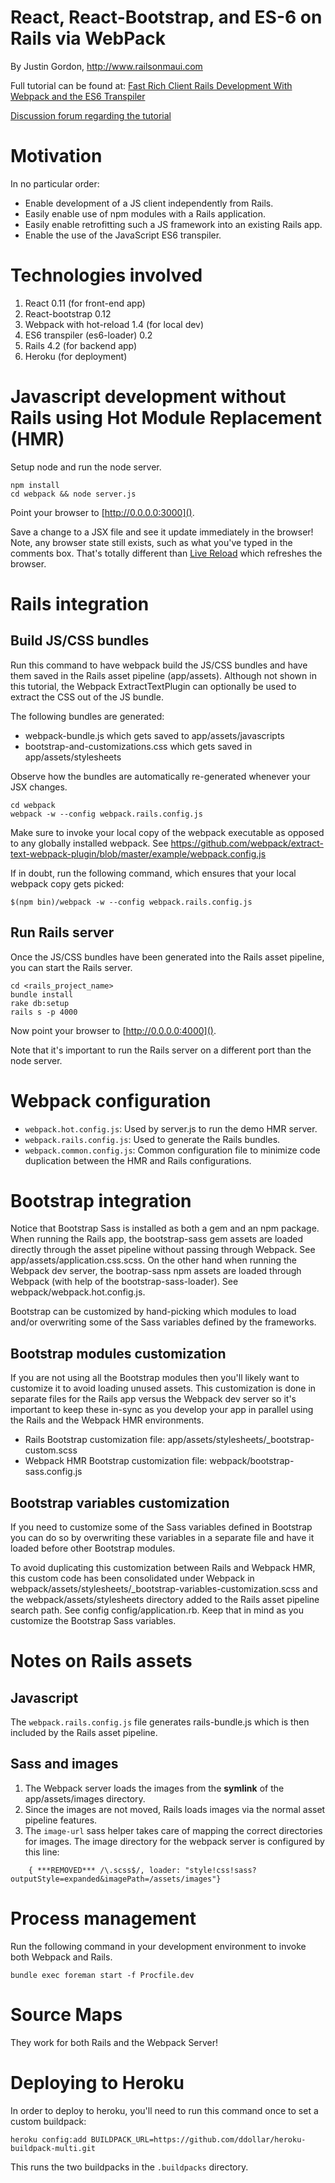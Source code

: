 # React, React-Bootstrap, and ES-6 on Rails via WebPack

By Justin Gordon, http://www.railsonmaui.com

Full tutorial can be found at: [Fast Rich Client Rails Development With Webpack and the ES6 Transpiler](http://www.railsonmaui.com/blog/2014/10/02/integrating-webpack-and-the-es6-transpiler-into-an-existing-rails-project/)

[Discussion forum regarding the tutorial](http://forum.railsonmaui.com/t/fast-rich-client-rails-development-with-webpack-and-the-es6-transpiler/82/10)

# Motivation

In no particular order:
- Enable development of a JS client independently from Rails.
- Easily enable use of npm modules with a Rails application.
- Easily enable retrofitting such a JS framework into an existing Rails app.
- Enable the use of the JavaScript ES6 transpiler.

# Technologies involved

1. React 0.11 (for front-end app)
2. React-bootstrap 0.12
3. Webpack with hot-reload 1.4 (for local dev)
4. ES6 transpiler (es6-loader) 0.2
5. Rails 4.2 (for backend app)
6. Heroku (for deployment)

# Javascript development without Rails using Hot Module Replacement (HMR)

Setup node and run the node server.

```
npm install
cd webpack && node server.js
```

Point your browser to [http://0.0.0.0:3000]().


Save a change to a JSX file and see it update immediately in the browser! Note,
any browser state still exists, such as what you've typed in the comments box.
That's totally different than [Live Reload](http://livereload.com/) which refreshes
the browser.

# Rails integration

## Build JS/CSS bundles
Run this command to have webpack build the JS/CSS bundles and have them saved in the Rails
asset pipeline (app/assets).
Although not shown in this tutorial, the Webpack ExtractTextPlugin can optionally be used
to extract the CSS out of the JS bundle.

The following bundles are generated:
- webpack-bundle.js which gets saved to app/assets/javascripts
- bootstrap-and-customizations.css which gets saved in app/assets/stylesheets

Observe how the bundles are automatically re-generated whenever your JSX changes.

```
cd webpack
webpack -w --config webpack.rails.config.js
```

Make sure to invoke your local copy of the webpack executable as opposed
to any globally installed webpack.
See https://github.com/webpack/extract-text-webpack-plugin/blob/master/example/webpack.config.js

If in doubt, run the following command, which ensures that your local webpack copy
gets picked:
```
$(npm bin)/webpack -w --config webpack.rails.config.js
```

## Run Rails server

Once the JS/CSS bundles have been generated into the Rails asset pipeline, you can start
the Rails server.

```
cd <rails_project_name>
bundle install
rake db:setup
rails s -p 4000
```

Now point your browser to [http://0.0.0.0:4000]().

Note that it's important to run the Rails server on a different port than the node server.

# Webpack configuration
- `webpack.hot.config.js`: Used by server.js to run the demo HMR server.
- `webpack.rails.config.js`: Used to generate the Rails bundles.
- `webpack.common.config.js`: Common configuration file to minimize code duplication
between the HMR and Rails configurations.

# Bootstrap integration
Notice that Bootstrap Sass is installed as both a gem and an npm package.
When running the Rails app, the bootstrap-sass gem assets are loaded directly
through the asset pipeline without passing through Webpack.
See app/assets/application.css.scss.
On the other hand when running the Webpack dev server, the bootrap-sass npm
assets are loaded through Webpack (with help of the bootstrap-sass-loader).
See webpack/webpack.hot.config.js.


Bootstrap can be customized by hand-picking which modules to load and/or overwriting
some of the Sass variables defined by the frameworks.

## Bootstrap modules customization

If you are not using all the Bootstrap modules then you'll likely want to customize
it to avoid loading unused assets. This customization is done in separate files
for the Rails app versus the Webpack dev server so it's important to keep these
in-sync as you develop your app in parallel using the Rails and the Webpack HMR
environments.

- Rails Bootstrap customization file: app/assets/stylesheets/_bootstrap-custom.scss
- Webpack HMR Bootstrap customization file: webpack/bootstrap-sass.config.js

## Bootstrap variables customization

If you need to customize some of the Sass variables defined in Bootstrap you
can do so by overwriting these variables in a separate file and have it loaded
before other Bootstrap modules.

To avoid duplicating this customization between Rails and Webpack HMR,
this custom code has been consolidated under Webpack in
webpack/assets/stylesheets/_bootstrap-variables-customization.scss and the
webpack/assets/stylesheets directory added to the Rails asset pipeline
search path. See config config/application.rb. Keep that in mind as you
customize the Bootstrap Sass variables.

# Notes on Rails assets
## Javascript
The `webpack.rails.config.js` file generates rails-bundle.js which is then included
by the Rails asset pipeline.

## Sass and images
1. The Webpack server loads the images from the **symlink** of the
   app/assets/images directory.
2. Since the images are not moved, Rails loads images via the normal asset
   pipeline features.
3. The `image-url` sass helper takes care of mapping the correct directories for
   images. The image directory for the webpack server is configured by this
   line:

```
    { ***REMOVED*** /\.scss$/, loader: "style!css!sass?outputStyle=expanded&imagePath=/assets/images"}
```

# Process management
Run the following command in your development environment to invoke both Webpack and Rails.
```
bundle exec foreman start -f Procfile.dev
```

# Source Maps
They work for both Rails and the Webpack Server!

# Deploying to Heroku

In order to deploy to heroku, you'll need to run this command once to set a custom
buildpack:

```
heroku config:add BUILDPACK_URL=https://github.com/ddollar/heroku-buildpack-multi.git
```

This runs the two buildpacks in the `.buildpacks` directory.
